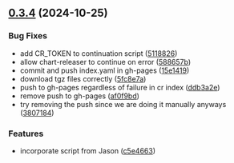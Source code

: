 ## [0.3.4](https://github.com/spaceandtimelabs/sxt-node-chart-repo/compare/0.3.3...0.3.4) (2024-10-25)


### Bug Fixes

* add CR_TOKEN to continuation script ([5118826](https://github.com/spaceandtimelabs/sxt-node-chart-repo/commit/5118826c3b3b2554a19dbcbbfb34dae9117e38ea))
* allow chart-releaser to continue on error ([588657b](https://github.com/spaceandtimelabs/sxt-node-chart-repo/commit/588657b2a20185cef094d413e807b1c801d06826))
* commit and push index.yaml in gh-pages ([15e1419](https://github.com/spaceandtimelabs/sxt-node-chart-repo/commit/15e14197267e7e99c006609eacaa6951ee3baf78))
* download tgz files correctly ([5fc8e7a](https://github.com/spaceandtimelabs/sxt-node-chart-repo/commit/5fc8e7a1d85db21926a453ad7ebad8055853469f))
* push to gh-pages regardless of failure in cr index ([ddb3a2e](https://github.com/spaceandtimelabs/sxt-node-chart-repo/commit/ddb3a2ec963e73c3bcbdd556e5a22298fb1ca040))
* remove push to gh-pages ([af0f9bd](https://github.com/spaceandtimelabs/sxt-node-chart-repo/commit/af0f9bd1d9bf74d4faa772a873e7063b125ab606))
* try removing the push since we are doing it manually anyways ([3807184](https://github.com/spaceandtimelabs/sxt-node-chart-repo/commit/38071843ab7810fe59a23469182e9baf51a8ec36))


### Features

* incorporate script from Jason ([c5e4663](https://github.com/spaceandtimelabs/sxt-node-chart-repo/commit/c5e46630f5eaa621079cf7a654c1a44f0665c983))



